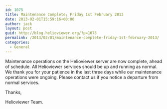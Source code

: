 ```yaml
---
id: 1075
title: Maintenance Complete; Friday 1st February 2013
date: 2013-02-01T15:59:16+00:00
author: jack
layout: post
guid: http://blog.helioviewer.org/?p=1075
permalink: /2013/02/01/maintenance-complete-friday-1st-february-2013/
categories:
  - General
---
```

Maintenance operations on the Helioviewer server are now complete, ahead of schedule. All Helioviewer services should be up and running as normal. We thank you for your patience in the last three days while our maintenance operations were ongoing. Please contact us if you notice a departure from normal services.

Thanks,

Helioviewer Team.

